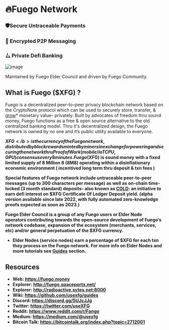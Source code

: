 # 🔥Fuego Network

### 🛡Secure Untraceable Payments 
### 🔏 Encrypted P2P Messaging 
### ⼛ Private Defi Banking

![image](https://raw.githubusercontent.com/usexfg/fuego-data/master/images/fuegoline.gif)

Maintained by Fuego Elder Council and driven by Fuego Community.

## What is Fuego ($XFG) ?

Fuego is a decentralized peer-to-peer privacy blockchain network based on the CryptoNote protocol which can be used to securely store, transfer, & [grow](https://github.com/usexfg/cold-dao)* monetary value- privately.
Built by advocates of freedom thru sound money, Fuego functions as a free & open source alternative to the old centralized banking model. Thru it's decentralized design, the Fuego network is owned by no one and it’s public utility available to everyone.

<b>$XFG</b> is the currency of the Fuego network, distributed by block rewards minted by miners in exchange for powering and securing the network thru Proof of Work (mobile/IoT CPU, GPU) consensus every 8 minutes.  Fuego ($XFG) is sound money with a fixed limited supply of 8 Million 8 (8M8) operating within a disinflationary economic environment ( incentived long term thru deposit & txn fees )

Special features of Fuego network include untraceable peer-to-peer messages (up to 300 characters per message) as well as on-chain time-locked (3 month standard) deposits- also known as  [COLD](https://github.com/usexfg/cold-dao): an initiative to earn defi interest on $XFG **C**ertificate **O**f **L**edger **D**eposit yield. (alpha version available since late 2022, with fully automated zero-knowledge proofs expected as soon as 2023.)

Fuego Elder Council is a group of any Fuego users or Elder Node operators contributing towards the open-source development of Fuego’s network codebase, expansion of the ecosystem (merchants, services, etc) and/or general perpetuation of the $XFG currency. 
* Elder Nodes (service nodes) earn a percentage of $XFG for each txn they process on the Fuego network. For more info on Elder Nodes and more tutorials see  [Guides](https://github.com/usexfg/Guides/wiki/Run-an-Elder-Node) section.

## Resources

-   Web: <https://fuego.money>
-   Explorer: <http://fuego.spaceportx.net/>
-   Explorer: <http://radioactive.sytes.net:8000>
-   Wiki:  <https://github.com/usexfg/guides>
-   Discord: <https://discord.gg/5UJcJJg>
-   Twitter: <https://twitter.com/useXFG>
-   Reddit: <https://www.reddit.com/r/Fango>
-   Medium: <https://medium.com/@usexfg>
-   Bitcoin Talk: <https://bitcointalk.org/index.php?topic=2712001>

